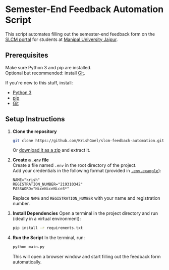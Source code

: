 # Semester-End Feedback Automation Script

This script automates filling out the semester-end feedback form on the [SLCM portal](https://mujslcm.jaipur.manipal.edu/) for students at [Manipal University Jaipur](https://jaipur.manipal.edu/).  

## Prerequisites

Make sure Python 3 and pip are installed.  
Optional but recommended: install [Git](https://git-scm.com/downloads).

If you're new to this stuff, install:

- [Python 3](https://www.python.org/downloads/)
- [pip](https://phoenixnap.com/kb/install-pip-windows)
- [Git](https://git-scm.com/downloads)

## Setup Instructions

1. **Clone the repository**
	```bash
	git clone https://github.com/KrishGoel/slcm-feedback-automation.git
	```
	Or [download it as a zip](https://github.com/KrishGoel/slcm-feedback-automation) and extract it.

2. **Create a `.env` file**  
   Create a file named `.env` in the root directory of the project.  
   Add your credentials in the following format (provided in [`.env.example`](/.env.example)):
	```env
	NAME="krish"
	REGISTRATION_NUMBER="219310342"
	PASSWORD="NiceNiceNice3*"
	```
	Replace `NAME` and `REGISTRATION_NUMBER` with your name and registration number.

3. **Install Dependencies**
   Open a terminal in the project directory and run (ideally in a virtual environment):
	```bash
	pip install -r requirements.txt
	```

4. **Run the Script**
   In the terminal, run:
	```bash
	python main.py
	```
   This will open a browser window and start filling out the feedback form automatically.
